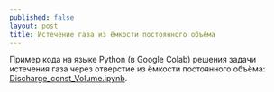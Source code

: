 ```yaml
---
published: false
layout: post
title: Истечение газа из ёмкости постоянного объёма
---
```


Пример кода на языке Python (в Google Colab) решения задачи истечения газа через отверстие из ёмкости постоянного объёма: 
[Discharge_const_Volume.ipynb](https://colab.research.google.com/drive/1hut3_MOmC29kckvIkDPIcC4AS5luLHRi).
